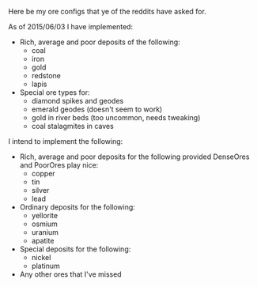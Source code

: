 Here be my ore configs that ye of the reddits have asked for.

As of 2015/06/03 I have implemented:

* Rich, average and poor deposits of the following:
	* coal
	* iron
	* gold
	* redstone
	* lapis
* Special ore types for:
	* diamond spikes and geodes
	* emerald geodes (doesn't seem to work)
	* gold in river beds (too uncommon, needs tweaking)
	* coal stalagmites in caves

I intend to implement the following:

* Rich, average and poor deposits for the following provided DenseOres and PoorOres play nice:
	* copper
	* tin
	* silver
	* lead
* Ordinary deposits for the following:
	* yellorite
	* osmium
	* uranium
	* apatite
* Special deposits for the following:
	* nickel
	* platinum
* Any other ores that I've missed